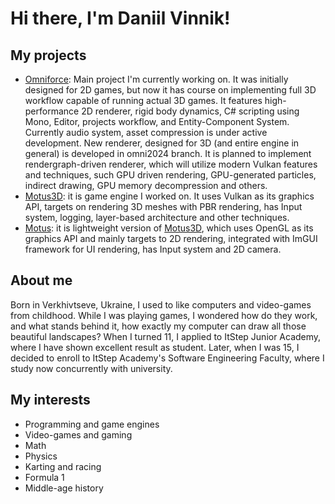 # Hi there, I'm Daniil Vinnik!

## My projects
  - [Omniforce][omniforce-engine]: Main project I'm currently working on. It was initially designed for 2D games, but now it has course on implementing full 3D workflow capable of running actual 3D games. It features high-performance 2D renderer, rigid body dynamics, C#       scripting using Mono, Editor, projects workflow, and Entity-Component System. Currently audio system, asset compression is under active development. New renderer, designed for 3D (and entire engine in general) is developed in omni2024 branch. It is planned to              implement rendergraph-driven renderer, which will utilize modern Vulkan features and techniques, such GPU driven rendering, GPU-generated particles, indirect drawing, GPU memory decompression and others.
  - [Motus3D][motus3d]: it is game engine I worked on. It uses Vulkan as its graphics API, targets on rendering 3D meshes with PBR           rendering, has Input system, logging, layer-based architecture and other techniques.
  - [Motus][motus]: it is lightweight version of [Motus3D][motus3d], which uses OpenGL as its graphics API and mainly targets to 2D rendering, integrated with ImGUI         framework for UI rendering, has Input system and 2D camera.

## About me
Born in Verkhivtseve, Ukraine, I used to like computers and video-games from childhood. While I was playing games, I wondered how do they work, and what stands behind it, how exactly my computer can draw all those beautiful landscapes?
When I turned 11, I applied to ItStep Junior Academy, where I have shown excellent result as student.
Later, when I was 15, I decided to enroll to ItStep Academy's Software Engineering Faculty, where I study now concurrently with university.

## My interests
  - Programming and game engines
  - Video-games and gaming
  - Math
  - Physics
  - Karting and racing
  - Formula 1
  - Middle-age history

[motus3d]: https://github.com/daniilvinn/Motus-3D
[motus]: https://github.com/daniilvinn/Motus
[omniforce-engine]: https://github.com/daniilvinn/omniforce-engine
